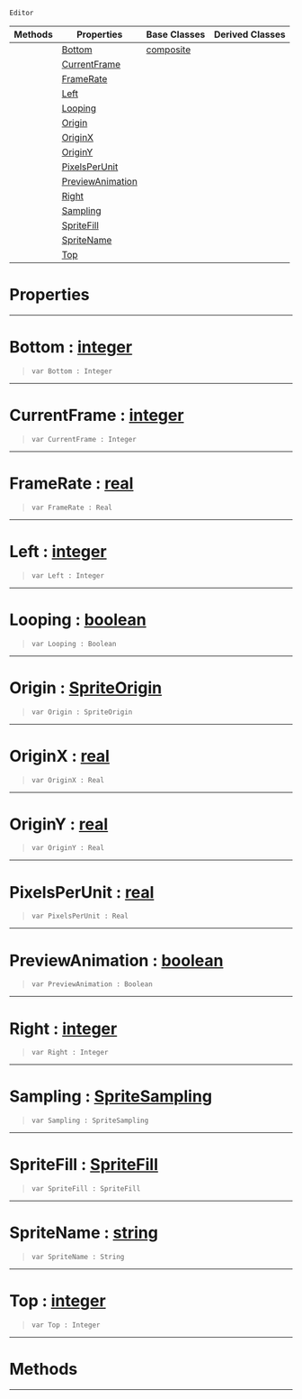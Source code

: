  `Editor`

|Methods|Properties|Base Classes|Derived Classes|
|---|---|---|---|
| |[ Bottom](https://github.com/zeroengineteam/ZeroDocs/blob/master/code_reference/class_reference/spritesourceeditor.markdown#bottom-zero-engine-docum)|[composite](https://github.com/zeroengineteam/ZeroDocs/blob/master/code_reference/class_reference/composite.markdown)| |
| |[ CurrentFrame](https://github.com/zeroengineteam/ZeroDocs/blob/master/code_reference/class_reference/spritesourceeditor.markdown#currentframe-zero-engine)| | |
| |[ FrameRate](https://github.com/zeroengineteam/ZeroDocs/blob/master/code_reference/class_reference/spritesourceeditor.markdown#framerate-zero-engine-do)| | |
| |[ Left](https://github.com/zeroengineteam/ZeroDocs/blob/master/code_reference/class_reference/spritesourceeditor.markdown#left-zero-engine-documen)| | |
| |[ Looping](https://github.com/zeroengineteam/ZeroDocs/blob/master/code_reference/class_reference/spritesourceeditor.markdown#looping-zero-engine-docu)| | |
| |[ Origin](https://github.com/zeroengineteam/ZeroDocs/blob/master/code_reference/class_reference/spritesourceeditor.markdown#origin-zero-engine-docum)| | |
| |[ OriginX](https://github.com/zeroengineteam/ZeroDocs/blob/master/code_reference/class_reference/spritesourceeditor.markdown#originx-zero-engine-docu)| | |
| |[ OriginY](https://github.com/zeroengineteam/ZeroDocs/blob/master/code_reference/class_reference/spritesourceeditor.markdown#originy-zero-engine-docu)| | |
| |[ PixelsPerUnit](https://github.com/zeroengineteam/ZeroDocs/blob/master/code_reference/class_reference/spritesourceeditor.markdown#pixelsperunit-zero-engin)| | |
| |[ PreviewAnimation](https://github.com/zeroengineteam/ZeroDocs/blob/master/code_reference/class_reference/spritesourceeditor.markdown#previewanimation-zero-en)| | |
| |[ Right](https://github.com/zeroengineteam/ZeroDocs/blob/master/code_reference/class_reference/spritesourceeditor.markdown#right-zero-engine-docume)| | |
| |[ Sampling](https://github.com/zeroengineteam/ZeroDocs/blob/master/code_reference/class_reference/spritesourceeditor.markdown#sampling-zero-engine-doc)| | |
| |[ SpriteFill](https://github.com/zeroengineteam/ZeroDocs/blob/master/code_reference/class_reference/spritesourceeditor.markdown#spritefill-zero-engine-d)| | |
| |[ SpriteName](https://github.com/zeroengineteam/ZeroDocs/blob/master/code_reference/class_reference/spritesourceeditor.markdown#spritename-zero-engine-d)| | |
| |[ Top](https://github.com/zeroengineteam/ZeroDocs/blob/master/code_reference/class_reference/spritesourceeditor.markdown#top-zero-engine-document)| | |


 #  Properties


---  
 #  Bottom : [integer](https://github.com/zeroengineteam/ZeroDocs/blob/master/code_reference/nada_base_types/integer.markdown)

> 
> ``` lang=cpp, name=Nada
> var Bottom : Integer


---  
 #  CurrentFrame : [integer](https://github.com/zeroengineteam/ZeroDocs/blob/master/code_reference/nada_base_types/integer.markdown)

> 
> ``` lang=cpp, name=Nada
> var CurrentFrame : Integer


---  
 #  FrameRate : [real](https://github.com/zeroengineteam/ZeroDocs/blob/master/code_reference/nada_base_types/real.markdown)

> 
> ``` lang=cpp, name=Nada
> var FrameRate : Real


---  
 #  Left : [integer](https://github.com/zeroengineteam/ZeroDocs/blob/master/code_reference/nada_base_types/integer.markdown)

> 
> ``` lang=cpp, name=Nada
> var Left : Integer


---  
 #  Looping : [boolean](https://github.com/zeroengineteam/ZeroDocs/blob/master/code_reference/nada_base_types/boolean.markdown)

> 
> ``` lang=cpp, name=Nada
> var Looping : Boolean


---  
 #  Origin : [SpriteOrigin](https://github.com/zeroengineteam/ZeroDocs/blob/master/code_reference/enum_reference.markdown#spriteorigin)

> 
> ``` lang=cpp, name=Nada
> var Origin : SpriteOrigin


---  
 #  OriginX : [real](https://github.com/zeroengineteam/ZeroDocs/blob/master/code_reference/nada_base_types/real.markdown)

> 
> ``` lang=cpp, name=Nada
> var OriginX : Real


---  
 #  OriginY : [real](https://github.com/zeroengineteam/ZeroDocs/blob/master/code_reference/nada_base_types/real.markdown)

> 
> ``` lang=cpp, name=Nada
> var OriginY : Real


---  
 #  PixelsPerUnit : [real](https://github.com/zeroengineteam/ZeroDocs/blob/master/code_reference/nada_base_types/real.markdown)

> 
> ``` lang=cpp, name=Nada
> var PixelsPerUnit : Real


---  
 #  PreviewAnimation : [boolean](https://github.com/zeroengineteam/ZeroDocs/blob/master/code_reference/nada_base_types/boolean.markdown)

> 
> ``` lang=cpp, name=Nada
> var PreviewAnimation : Boolean


---  
 #  Right : [integer](https://github.com/zeroengineteam/ZeroDocs/blob/master/code_reference/nada_base_types/integer.markdown)

> 
> ``` lang=cpp, name=Nada
> var Right : Integer


---  
 #  Sampling : [SpriteSampling](https://github.com/zeroengineteam/ZeroDocs/blob/master/code_reference/enum_reference.markdown#spritesampling)

> 
> ``` lang=cpp, name=Nada
> var Sampling : SpriteSampling


---  
 #  SpriteFill : [SpriteFill](https://github.com/zeroengineteam/ZeroDocs/blob/master/code_reference/enum_reference.markdown#spritefill)

> 
> ``` lang=cpp, name=Nada
> var SpriteFill : SpriteFill


---  
 #  SpriteName : [string](https://github.com/zeroengineteam/ZeroDocs/blob/master/code_reference/nada_base_types/string.markdown)

> 
> ``` lang=cpp, name=Nada
> var SpriteName : String


---  
 #  Top : [integer](https://github.com/zeroengineteam/ZeroDocs/blob/master/code_reference/nada_base_types/integer.markdown)

> 
> ``` lang=cpp, name=Nada
> var Top : Integer


---  
 #  Methods


---  
 

 